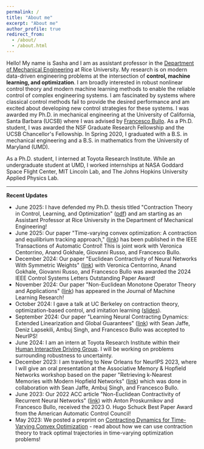 ```yaml
---
permalink: /
title: "About me"
excerpt: "About me"
author_profile: true
redirect_from: 
  - /about/
  - /about.html
---
```


Hello! My name is Sasha and I am as assistant professor in the [Department of Mechanical Engineering](https://mech.rice.edu/) at Rice University. My research is on modern data-driven engineering problems at the intersection of <b>control, machine learning, and optimization</b>. I am broadly interested in robust nonlinear control theory and modern machine learning methods to enable the reliable control of complex engineering systems. I am fascinated by systems where classical control methods fail to provide the desired performance and am excited about developing new control strategies for these systems. I was awarded my Ph.D. in mechanical engineering at the University of California, Santa Barbara (UCSB) where I was advised by [Francesco Bullo](http://motion.me.ucsb.edu/). As a Ph.D. student, I was awarded the NSF Graduate Research Fellowship and the UCSB Chancellor's Fellowship. In Spring 2020, I graduated with a B.S. in mechanical engineering and a B.S. in mathematics from the University of Maryland (UMD). 

As a Ph.D. student, I interned at Toyota Research Institute. While an undergraduate student at UMD, I worked internships at NASA Goddard Space Flight Center, MIT Lincoln Lab, and The Johns Hopkins University Applied Physics Lab. 

<hr style="width:100%;text-align:left;margin-left:0;height:1px;border:none;color:#333;background-color:#333;">

<b>Recent Updates</b>

* June 2025: I have defended my Ph.D. thesis titled "Contraction Theory in Control, Learning, and Optimization" ([pdf](https://motion.me.ucsb.edu/pdf/phd-ad-jun25.pdf)) and am starting as an Assistant Professor at Rice University in the Department of Mechanical Engineering!
* June 2025: Our paper "Time-varying convex optimization: A contraction and equilibrium tracking approach," ([link](https://ieeexplore.ieee.org/document/11021386)) has been published in the IEEE Transactions of Automatic Control! This is joint work with Veronica Centorrino, Anand Gokhale, Giovanni Russo, and Francesco Bullo.
* December 2024: Our paper "Euclidean Contractivity of Neural Networks With Symmetric Weights" ([link](https://ieeexplore.ieee.org/abstract/document/10130086)) with Veronica Centorrino, Anand Gokhale, Giovanni Russo, and Francesco Bullo was awarded the 2024 IEEE Control Systems Letters Outstanding Paper Award!
* November 2024: Our paper "Non-Euclidean Monotone Operator Theory and Applications" ([link](https://jmlr.org/papers/v25/23-0805.html)) has appeared in the Journal of Machine Learning Research!
* October 2024: I gave a talk at UC Berkeley on contraction theory, optimization-based control, and imitation learning ([slides](https://davydovalexander.github.io/files/UCBerkeley-18oct24.pdf)).
* September 2024: Our paper "Learning Neural Contracting Dynamics: Extended Linearization and Global Guarantees" ([link](https://arxiv.org/abs/2402.08090)) with Sean Jaffe, Deniz Lapsekili, Ambuj Singh, and Francesco Bullo was accepted to NeurIPS!
* June 2024: I am an intern at Toyota Research Institute within their [Human Interactive Driving Group](https://www.tri.global/our-work/human-interactive-driving). I will be working on problems surrounding robustness to uncertainty.
* December 2023: I am traveling to New Orleans for NeurIPS 2023, where I will give an oral presentation at the Associative Memory & Hopfield Networks workshop based on the paper "Retrieving k-Nearest Memories with Modern Hopfield Networks" ([link](https://openreview.net/forum?id=bNBMnQXRJU)) which was done in collaboration with Sean Jaffe, Ambuj Singh, and Francesco Bullo.
* June 2023: Our 2022 ACC article "Non-Euclidean Contractivity of Recurrent Neural Networks" ([link](https://ieeexplore.ieee.org/abstract/document/9867357)) with Anton Proskurnikov and Francesco Bullo, received the 2023 O. Hugo Schuck Best Paper Award from the American Automatic Control Council!
* May 2023: We posted a preprint on [Contracting Dynamics for Time-Varying Convex Optimization](https://arxiv.org/abs/2305.15595) - read about how we can use contraction theory to track optimal trajectories in time-varying optimization problems!

